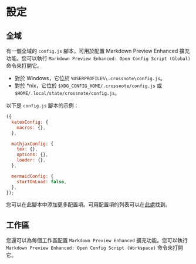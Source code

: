 # 設定

## 全域

有一個全域的 `config.js` 腳本，可用於配置 Markdown Preview Enhanced 擴充功能。您可以執行 `Markdown Preview Enhanced: Open Config Script (Global)` 命令來打開它。

- 對於 Windows，它位於 `%USERPROFILE%\.crossnote\config.js`。
- 對於 \*nix，它位於 `$XDG_CONFIG_HOME/.crossnote/config.js` 或 `$HOME/.local/state/crossnote/config.js`。

以下是 `config.js` 腳本的示例：

```javascript
({
  katexConfig: {
    macros: {},
  },

  mathjaxConfig: {
    tex: {},
    options: {},
    loader: {},
  },

  mermaidConfig: {
    startOnLoad: false,
  },
});
```

您可以在此腳本中添加更多配置項。可用配置項的列表可以在[此處](https://github.com/shd101wyy/crossnote#notebook-configuration)找到。

## 工作區

您還可以為每個工作區配置 `Markdown Preview Enhanced` 擴充功能。您可以執行 `Markdown Preview Enhanced: Open Config Script (Workspace)` 命令來打開它。
